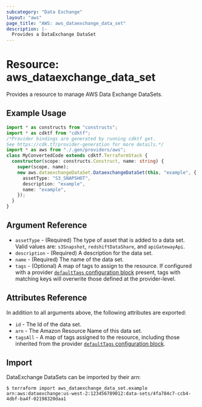 ```yaml
---
subcategory: "Data Exchange"
layout: "aws"
page_title: "AWS: aws_dataexchange_data_set"
description: |-
  Provides a DataExchange DataSet
---
```


# Resource: aws_dataexchange_data_set

Provides a resource to manage AWS Data Exchange DataSets.

## Example Usage

```typescript
import * as constructs from "constructs";
import * as cdktf from "cdktf";
/*Provider bindings are generated by running cdktf get.
See https://cdk.tf/provider-generation for more details.*/
import * as aws from "./.gen/providers/aws";
class MyConvertedCode extends cdktf.TerraformStack {
  constructor(scope: constructs.Construct, name: string) {
    super(scope, name);
    new aws.dataexchangeDataSet.DataexchangeDataSet(this, "example", {
      assetType: "S3_SNAPSHOT",
      description: "example",
      name: "example",
    });
  }
}

```

## Argument Reference

* `assetType` - (Required) The type of asset that is added to a data set. Valid values are: `s3Snapshot`, `redshiftDataShare`, and `apiGatewayApi`.
* `description` - (Required) A description for the data set.
* `name` - (Required) The name of the data set.
* `tags` - (Optional) A map of tags to assign to the resource. If configured with a provider [`defaultTags` configuration block](https://registry.terraform.io/providers/hashicorp/aws/latest/docs#default_tags-configuration-block) present, tags with matching keys will overwrite those defined at the provider-level.

## Attributes Reference

In addition to all arguments above, the following attributes are exported:

* `id` - The Id of the data set.
* `arn` - The Amazon Resource Name of this data set.
* `tagsAll` - A map of tags assigned to the resource, including those inherited from the provider [`defaultTags` configuration block](https://registry.terraform.io/providers/hashicorp/aws/latest/docs#default_tags-configuration-block).

## Import

DataExchange DataSets can be imported by their arn:

```
$ terraform import aws_dataexchange_data_set.example arn:aws:dataexchange:us-west-2:123456789012:data-sets/4fa784c7-ccb4-4dbf-ba4f-02198320daa1
```

<!-- cache-key: cdktf-0.17.0-pre.15 input-0a2a4444a154e336fd87189c7581f6926c675ae839d29e137e2736ac5ed4c2ec -->